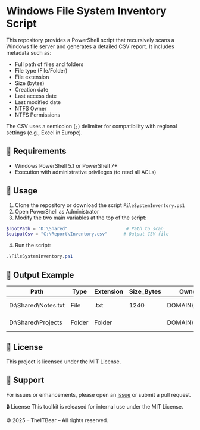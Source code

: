 # Windows File System Inventory Script

This repository provides a PowerShell script that recursively scans a Windows file server and generates a detailed CSV report. It includes metadata such as:

- Full path of files and folders
- File type (File/Folder)
- File extension
- Size (bytes)
- Creation date
- Last access date
- Last modified date
- NTFS Owner
- NTFS Permissions

The CSV uses a semicolon (`;`) delimiter for compatibility with regional settings (e.g., Excel in Europe).

## 🔧 Requirements

- Windows PowerShell 5.1 or PowerShell 7+
- Execution with administrative privileges (to read all ACLs)

## 🚀 Usage

1. Clone the repository or download the script `FileSystemInventory.ps1`
2. Open PowerShell as Administrator
3. Modify the two main variables at the top of the script:

```powershell
$rootPath = "D:\Shared"                      # Path to scan
$outputCsv = "C:\Report\Inventory.csv"      # Output CSV file
```

4. Run the script:
```powershell
.\FileSystemInventory.ps1
```

## 📁 Output Example

| Path                | Type   | Extension | Size_Bytes | Owner         | Permissions               |
|---------------------|--------|-----------|------------|----------------|---------------------------|
| D:\Shared\Notes.txt | File   | .txt      | 1240       | DOMAIN\user1   | DOMAIN\user1: FullControl |
| D:\Shared\Projects  | Folder | Folder    |            | DOMAIN\admin   | DOMAIN\admin: Modify      |

## 📄 License

This project is licensed under the MIT License.

## 🙋 Support

For issues or enhancements, please open an [issue](https://github.com/your-org/windows-filesystem-inventory/issues) or submit a pull request.

🔒 License
This toolkit is released for internal use under the MIT License.

© 2025 – TheITBear – All rights reserved.

